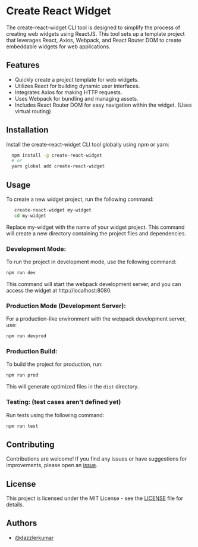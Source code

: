 
# Create React Widget

The create-react-widget CLI tool is designed to simplify the process of creating web widgets using ReactJS. This tool sets up a template project that leverages React, Axios, Webpack, and React Router DOM to create embeddable widgets for web applications.




## Features

- Quickly create a project template for web widgets.
- Utilizes React for building dynamic user interfaces.
- Integrates Axios for making HTTP requests.
- Uses Webpack for bundling and managing assets.
- Includes React Router DOM for easy navigation within the widget. (Uses virtual routing)



## Installation

Install the create-react-widget CLI tool globally using npm or yarn:

```bash
  npm install -g create-react-widget
  # or
  yarn global add create-react-widget
```
    
## Usage

To create a new widget project, run the following command:
```bash
   create-react-widget my-widget
   cd my-widget
```

Replace my-widget with the name of your widget project. This command will create a new directory containing the project files and dependencies.


### **Development Mode:**

To run the project in development mode, use the following command:

```bash
npm run dev
```

This command will start the webpack development server, and you can access the widget at http://localhost:8080.

### Production Mode (Development Server):

For a production-like environment with the webpack development server, use:

```bash
npm run devprod
```

### Production Build:

To build the project for production, run:

```bash
npm run prod
```

This will generate optimized files in the `dist` directory.

### Testing: (test cases aren't defined yet)

Run tests using the following command:

```bash
npm run test
```
## Contributing

Contributions are welcome! If you find any issues or have suggestions for improvements, please open an [issue](https://github.com/dazzlerkumar/create-react-widget/issues/new).


## License

This project is licensed under the MIT License - see the [LICENSE](https://github.com/dazzlerkumar/create-react-widget/blob/main/LICENSE) file for details.


## Authors

- [@dazzlerkumar](https://www.github.com/dazzlerkumar)

